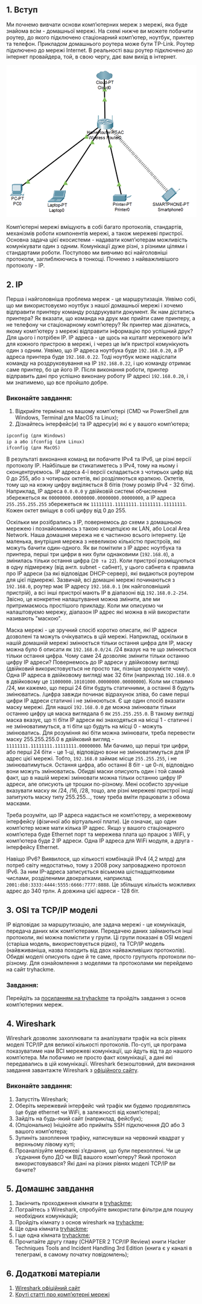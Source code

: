 ## 1. Вступ
Ми почнемо вивчати основи компʼютерних мереж з мережі, яка буде знайома всім - домашньої мережі. На схемі нижче ви можете побачити роутер, до якого підключено стаціонарний компʼютер, ноутбук, принтер та телефон. Прикладом домашнього роутера може бути TP-Link. Роутер підключено до мережі Internet. В реальності ваш роутер підключено до інтернет провайдера, той, в свою чергу, дає вам вихід в інтернет.

![Домашня мережа](https://github.com/sarin00/Course1-Intro-to-Cybersecruity/blob/main/%D1%8F%D0%94%D0%BE%D0%B4%D0%B0%D1%82%D0%BA%D0%BE%D0%B2%D1%96%20%D0%BC%D0%B0%D1%82%D0%B5%D1%80%D1%96%D0%B0%D0%BB%D0%B8/home_network.png)

Компʼютерні мережі вміщують в собі багато протоколів, стандартів, механізмів роботи компонентів мережі, а також мережеві пристрої. Основна задача цієї екосистеми - надавати компʼютерам можливість комунікувати один з одним. Комунікації дуже різні, з різними цілями і стандартами роботи. Поступово ми вивчимо всі найголовніші протоколи, заглиблюючись в тонкощі. Почнемо з найважливішого протоколу - IP.

## 2. IP
Перша і найголовніша проблема мереж - це маршрутизація. Уявімо собі, що ми використовуємо ноутбук з нашої домашньої мережі і хочемо відправити принтеру команду роздрукувати документ. Як нам дістатись принтера? Як вказати, що команда на друк має прийти саме принтеру, а не телефону чи стаціонарному компʼютеру? Як принтер має дізнатись, якому компʼютеру з мережі відправити інформацію про успішний друк? Для цього і потрібен IP. IP адреса - це щось на кшталт мережевого імʼя для кожного пристрою в мережі, і через це імʼя пристрої комунікують один з одним. Уявімо, що IP адреса ноутбука буде `192.168.0.20`, а IP адреса принтера буде `192.168.0.22`. Тоді ноутбук може надіслати команду на роздруковування на IP `192.168.0.22`, і цю команду отримає саме принтер, бо це його IP. Після виконання роботи, принтер відправить дані про успішно виконану роботу IP адресі `192.168.0.20`, і ми знатимемо, що все пройшло добре. 

### Виконайте завдання:
1. Відкрийте термінал на вашому компʼютері (CMD чи PowerShell для Windows, Terminal для MacOS та Linux);
2. Дізнайтесь інтерфейс(и) та IP адресу(и) які є у вашого компʼютера;
```
ipconfig (для Windows)
ip a або ifconfig (для Linux)
ifconfig (для MacOS)
```

В результаті виконання команд ви побачите IPv4 та IPv6, це різні версії протоколу IP. Найбільше ви стикатиметесь з IPv4, тому на ньому і сконцентруємось. IP адреса 4-ї версії складається з чотирьох цифр від 0 до 255, або з чотирьох октетів, які розділяються крапкою. Октетів, тому що на кожну цифру виділяється 8 бітів (тому розмір IPv4 - 32 біти). Наприклад, IP адреса `0.0.0.0` у двійковій системі обчислення збережеться як `00000000.00000000.00000000.00000000`, а IP адреса `255.255.255.255` збережеться як `11111111.11111111.11111111.11111111`. Кожен октет вміщує в собі цифру від 0 до 255.

Оскільки ми розібрались з IP, повернемось до схеми з домашньою мережею і познайомимось з такою концепцією як LAN, або Local Area Network. Наша домашня мережа не є частиною всього інтернету. Це маленька, внутрішня мережа з невеликою кількістю пристроїв, які можуть бачити один-одного. Як ви помітили з IP адрес ноутбука та принтера, перші три цифри в них були однаковими (`192.168.0`), а змінилась тільки остання цифра (`20 та 22`). Коли пристрої розміщуються в одну підмережу (від англ. subnet - сабнет), у цього сабнета є правила про IP адреси (за які відповідає DHCP-сервер), які видаються роутером для цієї підмережі. Зазвичай, всі домашні мережі починаються з `192.168.0`, роутер має IP адресу `192.168.0.1` (як найголовніший пристрій), а всі інші пристрої мають IP в діапазоні від `192.168.0.2-254`. Звісно, це конкретне налаштування можна змінити, але ми притримаємось простішого прикладу. Коли ми описуємо чи налаштовуємо мережу, діапазон IP адрес які можна в ній використати називають "маскою". 

Маска мережі - це зручний спосіб коротко описати, які IP адреси дозволені та можуть очікуватись в цій мережі. Наприклад, оскільки в нашій домашній мережі змінюється тільки остання цифра для IP, маску можна було б описати як `192.168.0.0/24`. /24 вказує на те що змінюється тільки остання цифра. Чому саме 24 дозволяє змінити тільки останню цифру IP адреси? Повернемось до IP адреси у двійковому вигляді (двійковий використовується не просто так, пізніше зрозумієте чому). Одна IP адреса в двійковому вигляді має 32 біти (наприклад `192.168.0.0` в двійковому це `11000000.10101000.00000000.00000000`). Коли ми ставимо /24, ми кажемо, що перші 24 біти будуть статичними, а останні 8 будуть змінюватись. /цифра завжди починає відрахунок зліва, бо саме перші цифри IP адреси статичні і не змінюються. Є ще один спосіб вказати маску мережі. Для нашої `192.168.0.0` де можна змінювати тільки останню цифру ця маска виглядала б як `255.255.255.0`. В такому вигляді маска вказує, що ті біти IP адреси які знаходяться на місці 1 - статичні і не змінюватимуться, а ті біти що будуть на місці 0 - можуть змінюватись. Для розуміння які біти можна змінювати, треба перевести маску 255.255.255.0 в двійковий вигляд - `11111111.11111111.11111111.00000000`. Ми бачимо, що перші три цифри, або перші 24 біти - це 1-ці, відповідно вони не змінюватимуться для IP адрес цієї мережі. Тобто, `192.168.0` займає місце `255.255.255`, і не змінюватимуться. Остання цифра, або останні 8 біт - це 0-лі, відповідно вони можуть змінюватись. Обидві маски описують один і той самий факт, що в нашій мережі змінювати можна тільки останню цифру IP адреси, але описують це трошки по-різному. Мені особисто зручніше вказувати маску як /24, /16, /28, тощо, але різні мережеві пристрої іноді запитують маску типу 255.255..., тому треба вміти працювати з обома масками. 

Треба розуміти, що IP адреса надається не компʼютеру, а мережевому інтерфейсу (фізичної або віртуальної плати). Це означає, що один компʼютер може мати кілька IP адрес. Якщо у вашого стаціонарного компʼютера буде Ethernet порт та мережева плата що працює з WiFi, у компʼютера буде 2 IP адреси. Одна IP адреса для WiFi модуля, а друга - інтерфейсу Ethernet.  

Навіщо IPv6? Виявилося, що кількості комбінацій IPv4 (4,2 млрд) для потреб світу недостатньо, тому з 2008 року запроваджено протокол IPv6. За ним IP-адреса записується вісьмома шістнадцятковими числами, розділеними двокрапками, наприклад  `2001:db8:3333:4444:5555:6666:7777:8888`. Це збільшує кількість можливих адрес до 340 трлн. А довжина цієї адреси - 128 біт.

## 3. OSI та TCP/IP моделі
IP відповідає за маршрутизацію, але задача мережі - це комунікація, передача даних між компʼютерами. Передачею даних займаються інші протоколи, які можна помістити у групи. Ці групи показані в OSI моделі (старіша модель, використовується рідко), та TCP/IP модель (найвживаніша, назва походить від двох найважливіших протоколів). Обидві моделі описують одне й те саме, просто групують протоколи по-різному. Для ознайомлення з моделями та протоколами ми перейдемо на сайт tryhackme.

### Завдання:
Перейдіть за [посиланням на tryhackme](https://tryhackme.com/room/introtonetworking) та пройдіть завдання з основ компʼютерних мереж.

## 4. Wireshark
Wireshark дозволяє захоплювати та аналізувати трафік на всіх рівнях моделі TCP/IP для великої кількості протоколів. По-суті, ця програма показуватиме нам ВСІ мережеві комунікації, що йдуть від та до нашого компʼютера. Ми побачимо не просто факт комунікації, а дані які передавались в цій комунікації. Wireshark безкоштовний, для виконання завдання завантажте Wireshark з [офіційного сайту](https://www.wireshark.org/download.html). 

### Виконайте завдання:
1. Запустіть Wireshark;
2. Оберіть мережевий інтерфейс чий трафік ми будемо продивлятись (це буде ethernet чи WiFi, в залежності від компʼютера);
3. Зайдіть на будь-який сайт (наприклад, фейсбук);
4. (Опціонально) Ініціюйте або прийміть SSH підключення ДО або З вашого компʼютера;
5. Зупиніть захоплення трафіку, натиснувши на червоний квадрат у верхньому лівому куті;
6. Проаналізуйте мережеві зʼєднання, що були перехоплені. Чи це зʼєднання було ДО чи ВІД вашого компʼютеру? Який протокол використовувався? Які дані на різних рівнях моделі TCP/IP ви бачите? 

## 5. Домашнє завдання
1. Закінчить проходження кімнати в [tryhackme](https://tryhackme.com/room/introtonetworking);
2. Пограйтесь з Wireshark, спробуйте використати фільтри для пошуку необхідних комунікацій;
3. Пройдіть кімнату з основ wireshark на [tryhackme](https://tryhackme.com/room/wiresharkthebasics);
4. Ще одна кімната [tryhackme](https://tryhackme.com/room/bugged);
5. І ще одна кімната [tryhackme](https://tryhackme.com/room/layer2);
6. Прочитайте другу главу (CHAPTER 2 TCP/IP Review) книги Hacker Techniques Tools and Incident Handling 3rd Edition (книга є у каналі в телеграмі, в самому початку повідомлень);

## 6. Додаткові матеріали
1. [Wireshark офіційний сайт](https://www.wireshark.org/download.html)  
2. [Круті статті про компʼютерні мережі](https://www.practicalnetworking.net/index/ccna/)

